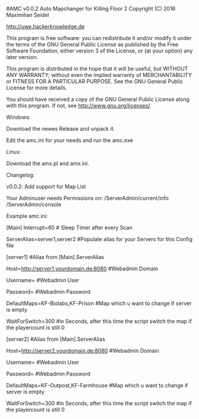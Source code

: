 #AMC v0.0.2
Auto Mapchanger for Killing Floor 2
Copyright (C) 2016 Maximilian Seidel

http://uwe.hackerknowledge.de


This program is free software: you can redistribute it and/or modify
it under the terms of the GNU General Public License as published by
the Free Software Foundation, either version 3 of the License, or
(at your option) any later version.

This program is distributed in the hope that it will be useful,
but WITHOUT ANY WARRANTY; without even the implied warranty of
MERCHANTABILITY or FITNESS FOR A PARTICULAR PURPOSE.  See the
GNU General Public License for more details.

You should have received a copy of the GNU General Public License
along with this program.  If not, see <http://www.gnu.org/licenses/>.



Windows:

Download the newes Release and unpack it.

Edit the amc.ini for your needs and run the amc.exe

Linux:

Download the amx.pl and amx.ini.


Changelog:

v0.0.2:
Add support for Map List


Your Adminuser needs Permissions on:
/ServerAdmin/current/info
/ServerAdmin/console


Example amc.ini:

[Main]
Interrupt=60 # Sleep Timer after every Scan

ServerAlias=server1,server2 #Populate alias for your Servers for this Config file

[server1] #Alias from [Main].ServerAlias

Host=http://server1.yourdomain.de:8080 #Webadmin Domain

Username= #Webadmin User

Password= #Webadmin Password

DefaultMaps=KF-Biolabs,KF-Prison #Map which u want to change if server is empty

WaitForSwitch=300 #in Seconds, after this time the script switch the map if the playercount is still 0

[server2] #Alias from [Main].ServerAlias

Host=http://server2.yourdomain.de:8080 #Webadmin Domain

Username= #Webadmin User

Password= #Webadmin Password

DefaultMaps=KF-Outpost,KF-Farmhouse #Map which u want to change if server is empty

WaitForSwitch=300 #in Seconds, after this time the script switch the map if the playercount is still 0